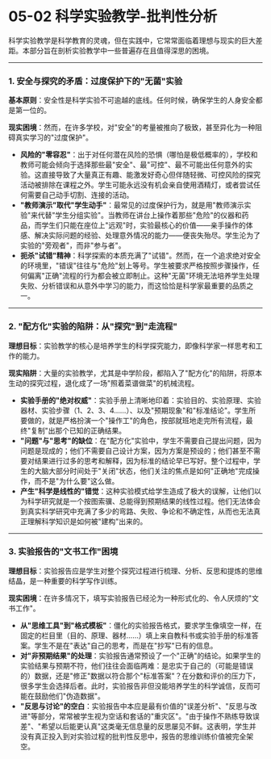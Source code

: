 # 05-02 科学实验教学-批判性分析

科学实验教学是科学教育的灵魂，但在实践中，它常常面临着理想与现实的巨大差距。本部分旨在剖析实验教学中一些普遍存在且值得深思的困境。

---

### 1. 安全与探究的矛盾：过度保护下的"无菌"实验

**基本原则**：安全性是科学实验不可逾越的底线。任何时候，确保学生的人身安全都是第一位的。

**现实困境**：然而，在许多学校，对"安全"的考量被推向了极致，甚至异化为一种阻碍真实学习的"过度保护"。

-   **风险的"零容忍"**：出于对任何潜在风险的恐惧（哪怕是极低概率的），学校和教师可能会倾向于选择那些最"安全"、最"可控"、最不可能出任何意外的实验。这直接导致了大量真正有趣、能激发好奇心但伴随轻微、可控风险的探究活动被排除在课程之外。学生可能永远没有机会亲自使用酒精灯，或者尝试任何需要自己动手切割、连接的活动。
-   **"教师演示"取代"学生动手"**：最常见的过度保护行为，就是用"教师演示实验"来代替"学生分组实验"。当教师在讲台上操作着那些"危险"的仪器和药品，而学生们只能在座位上"远观"时，实验最核心的价值——亲手操作的体感、解决实际问题的经验、处理意外情况的能力——便丧失殆尽。学生沦为了实验的"旁观者"，而非"参与者"。
-   **扼杀"试错"精神**：科学探索的本质充满了"试错"。然而，在一个追求绝对安全的环境里，"错误"往往与"危险"划上等号。学生被要求严格按照步骤操作，任何偏离"正确"流程的行为都会被立即制止。这种"无菌"环境无法培养学生处理失败、分析错误和从意外中学习的能力，而这恰恰是科学家最重要的品质之一。

---

### 2. "配方化"实验的陷阱：从"探究"到"走流程"

**理想目标**：实验教学的核心是培养学生的科学探究能力，即像科学家一样思考和工作的能力。

**现实陷阱**：大量的实验教学，尤其是中学阶段，都陷入了"配方化"的陷阱，将原本生动的探究过程，退化成了一场"照着菜谱做菜"的机械流程。

-   **实验手册的"绝对权威"**：实验手册上清晰地印着：实验目的、实验原理、实验器材、实验步骤（1、2、3、4……）、以及"预期现象"和"标准结论"。学生所要做的，就是严格扮演一个"操作工"的角色，按部就班地走完所有流程，最终"复制"出那个已知的正确结果。
-   **"问题"与"思考"的缺位**：在"配方化"实验中，学生不需要自己提出问题，因为问题是现成的；他们不需要自己设计方案，因为方案是预设的；他们甚至不需要对结果进行过多的思考和解释，因为标准的结论早已写好。整个过程中，学生的大脑大部分时间处于"关闭"状态，他们关注的焦点是如何"正确地"完成操作，而不是"为什么要"这么做。
-   **产生"科学是线性的"错觉**：这种实验模式给学生造成了极大的误解，让他们以为科学研究就是一个按图索骥、总能得到预期结果的线性过程。他们无法体会到真实科学研究中充满了多少的弯路、失败、争论和不确定性，从而也无法真正理解科学知识是如何被"建构"出来的。

---

### 3. 实验报告的"文书工作"困境

**理想目标**：实验报告应是学生对整个探究过程进行梳理、分析、反思和提炼的思维结晶，是一种重要的科学写作训练。

**现实困境**：在许多情况下，填写实验报告已经沦为一种形式化的、令人厌烦的"文书工作"。

-   **从"思维工具"到"格式模板"**：僵化的实验报告格式，要求学生像填空一样，在固定的栏目里（目的、原理、器材……）填上来自教科书或实验手册的标准答案。学生不是在"表达"自己的思考，而是在"抄写"已有的信息。
-   **对"非预期结果"的处理**：实验报告通常预设了一个"正确"的结论。如果学生的实验结果与预期不符，他们往往会面临两难：是忠实于自己的（可能是错误的）数据，还是"修正"数据以符合那个"标准答案"？在分数和评价的压力下，很多学生会选择后者。此时，实验报告非但没能培养学生的科学诚信，反而可能在鼓励他们"伪造数据"。
-   **"反思与讨论"的空白**：实验报告中本应是最有价值的"误差分析"、"反思与改进"等部分，常常被学生视为空话和套话的"重灾区"。"由于操作不熟练导致误差"、"希望以后能更认真"这类毫无信息量的反思屡见不鲜。这表明，学生并没有真正投入到对实验过程的批判性反思中，报告的思维训练价值被完全架空。 